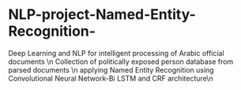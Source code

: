 # NLP-project-Named-Entity-Recognition-
Deep Learning and NLP for intelligent processing of Arabic official documents \n
Collection of politically exposed person database from parsed documents   \n
applying Named Entity Recognition using Convolutional Neural Network-Bi LSTM and CRF architecture\n
